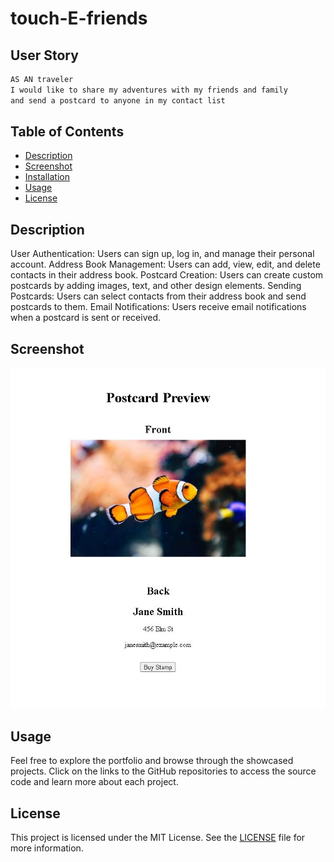 # touch-E-friends
## User Story
```md
AS AN traveler
I would like to share my adventures with my friends and family 
and send a postcard to anyone in my contact list
```
## Table of Contents
- [Description](#description)
- [Screenshot](#screenshot)
- [Installation](#installation)
- [Usage](#usage)
- [License](#license)

## Description
User Authentication: Users can sign up, log in, and manage their personal account.
Address Book Management: Users can add, view, edit, and delete contacts in their address book.
Postcard Creation: Users can create custom postcards by adding images, text, and other design elements.
Sending Postcards: Users can select contacts from their address book and send postcards to them.
Email Notifications: Users receive email notifications when a postcard is sent or received.

## Screenshot
![Project Screenshot](./Assets/images/touche1.JPG) 

## Usage
Feel free to explore the portfolio and browse through the showcased projects. Click on the links to the GitHub repositories to access the source code and learn more about each project.

## License
This project is licensed under the MIT License. See the [LICENSE](LICENSE) file for more information.